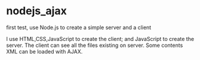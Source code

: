 # nodejs_ajax
first test, use Node.js to create a simple server and a client

I use HTML,CSS,JavaScript to create the client; and JavaScript to create the server.
The client can see all the files existing on server.
Some contents XML can be loaded with AJAX.
